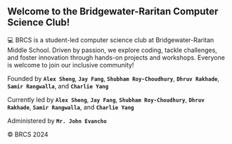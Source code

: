 ## Welcome to the Bridgewater-Raritan Computer Science Club!

💻 BRCS is a student-led computer science club at Bridgewater-Raritan Middle School. Driven by passion, we explore coding, tackle challenges, and foster innovation through hands-on projects and workshops. Everyone is welcome to join our inclusive community!

Founded by **`Alex Sheng`**, **`Jay Fang`**, **`Shubham Roy-Choudhury`**, **`Dhruv Rakhade`**, **`Samir Rangwalla`**, and **`Charlie Yang`**

Currently led by **`Alex Sheng`**, **`Jay Fang`**, **`Shubham Roy-Choudhury`**, **`Dhruv Rakhade`**, **`Samir Rangwalla`**, and **`Charlie Yang`**

Administered by **`Mr. John Evancho`**

© BRCS 2024

<!-- ✨ Bridgewater-Raritan-Cybersecurity/.github is a special repository: this README.md will appear on your public organization profile, visible to anyone.
 -->
